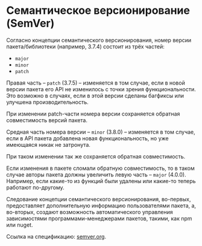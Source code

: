 # Семантическое версионирование (SemVer)

Согласно концепции семантического версионирования, номер версии пакета/библиотеки (например, 3.7.4) состоит из трёх частей:
* `major`
* `minor`
* `patch`

Правая часть – `patch` (3.7.5) – изменяется в том случае, если в новой версии пакета его API не изменилось с точки зрения функциональности. Это возможно в случаях, если в этой версии сделаны багфиксы или улучшена производительность.

При изменении patch-части номера версии сохраняется обратная совместимость версий пакета.

Средная часть номера версии – `minor` (3.8.0) – изменяется в том случае, если в API пакета добавлена новая функциональность, но уже имеющаяся никак не затронута.

При таком изменении так же  сохраняется обратная совместимость.

Если изменения в пакете сломали обратную совместимость, то в таком случае авторы пакета должны увеличить левую часть – `major` (4.0.0). Например, если какие-то из функций были удалены или какие-то теперь работают по-другому.

Следование концепции семантического версионирования, во-первых, предоставляет дополнительную информацию пользователями пакета, а, во-вторых, создают возможность автоматического управления зависимостями программами-менеджерами пакетов, такими, как npm или nuget.

Ссылка на спецификацию: [semver.org](https://semver.org/lang/ru/ "semver.org").